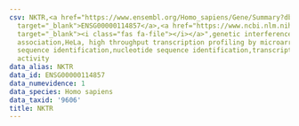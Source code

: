 ```yaml
---
csv: NKTR,<a href="https://www.ensembl.org/Homo_sapiens/Gene/Summary?db=core;g=ENSG00000114857"
  target="_blank">ENSG00000114857</a>,<a href="https://www.ncbi.nlm.nih.gov/pubmed/17216044"
  target="_blank"><i class="fas fa-file"></i></a>",genetic interference,functional
  association,HeLa, high throughput transcription profiling by microarray,nucleotide
  sequence identification,nucleotide sequence identification,transcriptional regulation,down-regulates
  activity
data_alias: NKTR
data_id: ENSG00000114857
data_numevidence: 1
data_species: Homo sapiens
data_taxid: '9606'
title: NKTR
---
```

